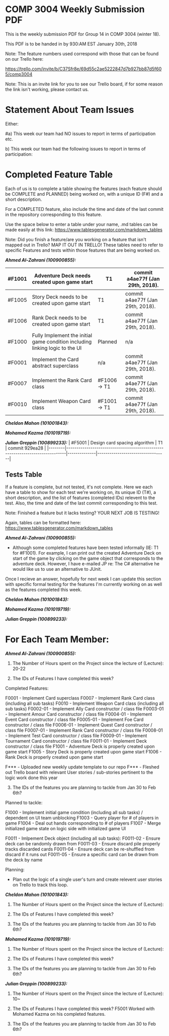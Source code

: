 # COMP 3004 Weekly Submission PDF

This is the weekly submission PDF for Group 14 in COMP 3004 (winter 18).

This PDF is to be handed in by 930:AM EST January 30th, 2018

Note: The feature numbers used correspond with those that can be found on our Trello here:

https://trello.com/invite/b/C37Sfr8e/69d55c2ae5222847d7b927bb87d5f605/comp3004

Note: This is an invite link for you to see our Trello board, if for some reason the link isn't working, please contact us.

# Statement About Team Issues

Either:

#a) This week our team had NO issues to report in terms of participation etc.

b) This week our team had the following issues to report in terms of participation:

# Completed Feature Table

Each of us is to complete a table showing the features (each feature should be COMPLETE and PLANNED) being worked on, with a unique ID (F#) and a short description.

For a COMPLETED feature, also include the time and date of the last commit in the repository corresponding to this feature.

Use the space below to enter a table under your name, .md tables can be made easily at this link: https://www.tablesgenerator.com/markdown_tables

Note: Did you finish a feature/are you working on a feature that isn't mapped out in Trello? MAP IT OUT IN TRELLO! These tables need to refer to specific Features and tests within those features that are being worked on.

***Ahmed Al-Zahrani (100900855):***

| #F1001 | Adventure Deck needs created upon game start                                 | T1           | commit a4ae77f (Jan 29th, 2018). |
|--------|------------------------------------------------------------------------------|--------------|----------------------------------|
| #F1005 | Story Deck needs to be created upon game start                               | T1           | commit a4ae77f (Jan 29th, 2018). |
| #F1006 | Rank Deck needs to be created upon game start                                | T1           | commit a4ae77f (Jan 29th, 2018). |
| #F1000 | Fully Implement the initial game condition including linking logic to the UI | Planned      | n/a                              |
| #F0001 | Implement the Card abstract superclass                                       | n/a          | commit a4ae77f (Jan 29th, 2018). |
| #F0007 | Implement the Rank Card class                                                | #F1006 -> T1 | commit a4ae77f (Jan 29th, 2018). |
| #F0010 | Implement Weapon Card class                                                  | #F1001 -> T1 | commit a4ae77f (Jan 29th, 2018). |

***Cheldon Mahon (101001843):***

***Mohamed Kazma (101019719):***

***Julian Greppin (100899233):***
| #F5001 | Design card spacing algorithm                                  | T1           | commit 929ea28 |
|--------|------------------------------------------------------------------------------|--------------|----------------------------------|

## Tests Table

If a feature is complete, but not tested, it's not complete. Here we each have a table to show for each test we're working on, its unique ID (T#), a short description, and the list of features (completed IDs) relevent to the test. Also, the time and date of the last commit corresponding to this test.

Note: Finished a feature but it lacks testing? YOUR NEXT JOB IS TESTING!

Again, tables can be formatted here: https://www.tablesgenerator.com/markdown_tables

***Ahmed Al-Zahrani (100900855):***

- Although some completed features have been tested informally (IE: T1 for #F1001). For example, I can print out the created Adventure Deck on start of the game by clicking on the game object that corresponds to the adventure deck. However, I have e-mailed JP re: The C# alternative he would like us to use an alternative to JUnit.

Once I recieve an answer, hopefully for next week I can update this section with specific formal testing for the features I'm currently working on as well as the features completed this week.

***Cheldon Mahon (101001843):***

***Mohamed Kazma (101019719):***

***Julian Greppin (100899233):***

# For Each Team Member:

***Ahmed Al-Zahrani (100900855):***

1. The Number of Hours spent on the Project since the lecture of (Lecture): 20-22

2. The IDs of Features I have completed this week?

Completed Features:

F0001 - Implement Card superclass
F0007 - Implement Rank Card class (including all sub tasks)
F0010 - Implement Weapon Card class (including all sub tasks)
F0002-01 - Implement Ally Card constructor / class file
F0003-01 - Implement Amour Card constructor / class file
F0004-01 - Implement Event Card constructor / class file
F0005-01 - Implement Foe Card constructor / class file
F0006-01 - Implement Quest Card constructor / class file
F0007-01 - Implement Rank Card constructor / class file
F0008-01 - Implement Test Card constructor / class file
F0009-01 - Implement Tournament Card constructor / class file
F0011-01 - Implement Deck constructor / class file
F1001 - Adventure Deck is properly created upon game start
F1005 - Story Deck is properly created upon game start
F1006 - Rank Deck is properly created upon game start

F*** - Uploaded new weekly update template to our repo
F*** - Fleshed out Trello board with relevant User stories / sub-stories pertinent to the logic work done this year


3. The IDs of the features you are planning to tackle from Jan 30 to Feb 6th?

Planned to tackle:

F1000 - Implement initial game condition (including all sub tasks) / dependent on UI team unblocking
          F1003 - Query player for # of players in game
          F1004 - Deal out hands corresponding to # of players
          F1007 - Merge initialized game state on logic side with initialized game UI

F0011 - Imlpement Deck object (including all sub tasks):
          F0011-02 - Ensure deck can be randomly drawn from
          F0011-03 - Ensure discard pile properly tracks discarded cards
          F0011-04 - Ensure deck can be re-shuffled from discard if it runs out
          F0011-05 - Ensure a specific card can be drawn from the deck by name

Planning:
  - Plan out the logic of a single user's turn and create relevent user stories on Trello to track this loop.

***Cheldon Mahon (101001843):***

1. The Number of Hours spent on the Project since the lecture of (Lecture):

2. The IDs of Features I have completed this week?

3. The IDs of the features you are planning to tackle from Jan 30 to Feb 6th?

***Mohamed Kazma (101019719):***

1. The Number of Hours spent on the Project since the lecture of (Lecture):

2. The IDs of Features I have completed this week?

3. The IDs of the features you are planning to tackle from Jan 30 to Feb 6th?

***Julian Greppin (100899233):***

1. The Number of Hours spent on the Project since the lecture of (Lecture): 10~

2. The IDs of Features I have completed this week?
F5001
Worked with Mohamed Kazma on his completed features.

3. The IDs of the features you are planning to tackle from Jan 30 to Feb 6th?
